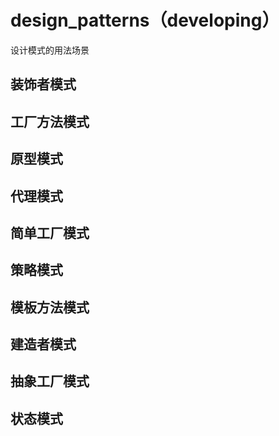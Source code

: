 # design_patterns（developing）
设计模式的用法场景
## 装饰者模式
## 工厂方法模式
## 原型模式
## 代理模式
## 简单工厂模式
## 策略模式
## 模板方法模式
## 建造者模式
## 抽象工厂模式
## 状态模式
